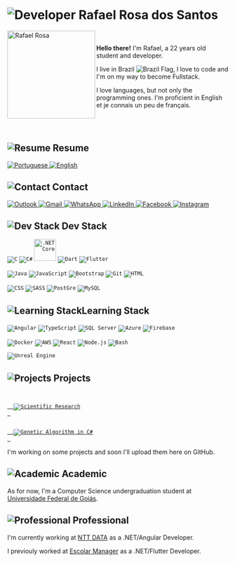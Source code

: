 # <img src="https://img.icons8.com/nolan/64/developer.png" alt="Developer"/> Rafael Rosa dos Santos

<img src="https://i.imgur.com/hHIjGbP.png" alt="Rafael Rosa" width="200" align="left"/>
<br>

**Hello there!** I'm Rafael, a 22 years old student and developer.

I live in Brazil <img src="https://img.icons8.com/color/16/000000/brazil-circular.png" alt="Brazil Flag"/>, I love to code and I'm on my way to become Fullstack.

I love languages, but not only the programming ones. I'm proficient in English et je connais un peu de français.

<br>
<br>

## <img src="https://img.icons8.com/nolan/32/open-resume.png" alt="Resume"/> Resume

<a href="https://drive.google.com/file/d/1losJjvrI4k_qxrDvV2N-1Kx1DoBtesgF/view?usp=sharing" target="_blank">
 <img src="https://img.icons8.com/color/50/000000/brazil-circular.png" alt="Portuguese" title="Portuguese"/>
</a>
<a href="https://drive.google.com/file/d/159ylOC3vQqrxC4OVcK_lNOdsYkE9FXF3/view?usp=sharing" target="_blank">
 <img src="https://img.icons8.com/color/50/000000/great-britain-circular.png" alt="English" title="English"/>
</a>
<!-- Next resumes to add
<img src="https://img.icons8.com/color/50/000000/spain2-circular.png" alt="Spanish" title="Spanish"/>
<img src="https://img.icons8.com/color/50/000000/china-circular.png alt"Mandarin" title="Mandarin"/>
<img src="https://img.icons8.com/color/50/000000/japan-circular.png" alt="Japanese" title="Japanese"/>
<img src="https://img.icons8.com/color/50/000000/germany-circular.png" alt="German" title="German"/>
-->

## <img src="https://img.icons8.com/nolan/32/business-contact.png" alt="Contact"/> Contact

<a href="mailto:rafaelxsantosx@hotmail.com" target="_blank">
  <img src="https://img.icons8.com/color/50/000000/ms-outlook.png" alt="Outlook" title="Outlook"/>
</a>
<a href="mailto:rafaelxsantosx@gmail.com" target="_blank">
  <img src="https://img.icons8.com/color/50/000000/gmail.png" alt="Gmail" title="Gmail"/>
</a>
<a href="https://api.whatsapp.com/send?phone=5562996511988" target="_blank">
  <img src="https://img.icons8.com/color/50/000000/whatsapp--v1.png" alt="WhatsApp" title="WhatsApp"/>
</a>
<a href="https://www.linkedin.com/in/ziinahzoor/" target="_blank">
  <img src="https://img.icons8.com/color/50/000000/linkedin.png" alt="LinkedIn" title="LinkedIn"/>
</a>
<a href="https://www.facebook.com/ziinahzoor/" target="_blank">
  <img src="https://img.icons8.com/color/50/000000/facebook.png" alt="Facebook" title="Facebook"/>
</a> 
<a href="https://www.instagram.com/ziinahzoor/" target="_blank">
  <img src="https://img.icons8.com/color/50/000000/instagram-new--v1.png" alt="Instagram" title="Instagram"/>
</a> 


## <img src="https://img.icons8.com/nolan/32/code--v2.png" alt="Dev Stack"/> Dev Stack
<code><img src="https://img.icons8.com/color/50/000000/c-programming.png" alt="C" title="C"/></code>
<code><img src="https://img.icons8.com/color/50/000000/c-sharp-logo.png" alt="C#" title="C#"/></code>
<code><img src="https://img.icons8.com/color/50/000000/net-framework.png" alt=".NET Core" title=".NET Core" width="50" /></code>
<code><img src="https://img.icons8.com/color/50/000000/dart.png" alt="Dart" title="Dart"/></code>
<code><img src="https://img.icons8.com/color/50/000000/flutter.png" alt="Flutter" title="Flutter"/></code>

<code><img src="https://img.icons8.com/color/50/000000/java-coffee-cup-logo.png" alt="Java" title="Java"/></code>
<code><img src="https://img.icons8.com/color/50/000000/javascript.png" alt="JavaScript" title="JavaScript"/></code>
<code><img src="https://img.icons8.com/color/50/000000/bootstrap.png" alt="Bootstrap" title="Bootstrap"/></code>
<code><img src="https://img.icons8.com/color/50/000000/git.png" alt="Git" title="Git"/></code>
<code><img src="https://img.icons8.com/color/50/000000/html-5--v1.png" alt="HTML" title="HTML"/></code>

<code><img src="https://img.icons8.com/color/50/000000/css3.png" alt="CSS" title="CSS"/></code>
<code><img src="https://img.icons8.com/color/50/000000/sass.png" alt="SASS" title="SASS"/></code>
<code><img src="https://img.icons8.com/color/50/000000/postgreesql.png" alt="PostGre" title="PostGre"/></code>
<code><img src="https://img.icons8.com/color/50/000000/mysql-logo.png" alt="MySQL" title="MySQL"/></code>

## <img src="https://img.icons8.com/nolan/32/books-1.png" alt="Learning Stack"/>Learning Stack
<code><img src="https://img.icons8.com/color/50/000000/angularjs.png" alt="Angular" title="Angular"/></code>
<code><img src="https://img.icons8.com/color/50/000000/typescript.png" alt="TypeScript" title="TypeScript"/></code>
<code><img src="https://img.icons8.com/color/50/000000/microsoft-sql-server.png" alt="SQL Server" title="SQL Server"/></code>
<code><img src="https://img.icons8.com/color/50/000000/azure-1.png" alt="Azure" title="Azure"/></code>
<code><img src="https://img.icons8.com/color/50/000000/firebase.png" alt="Firebase" title="Firebase"/></code>

<code><img src="https://img.icons8.com/color/50/000000/docker.png" alt="Docker" title="Docker"/></code>
<code><img src="https://img.icons8.com/color/50/000000/amazon-web-services.png" alt="AWS" title="AWS"/></code>
<code><img src="https://img.icons8.com/color/50/000000/react-native.png" alt="React" title="React"/></code>
<code><img src="https://img.icons8.com/color/50/000000/nodejs.png" alt="Node.js" title="Node.js, Express.js"/></code>
<code><img src="https://img.icons8.com/plasticine/50/000000/bash.png" alt="Bash" title="Bash"/></code>

<code><img src="https://img.icons8.com/color/50/000000/unreal-engine.png" alt="Unreal Engine" title="Unreal Engine"/></code>

<!-- To add later
<code><img src="https://img.icons8.com/color/50/000000/c-plus-plus-logo.png" alt="C++" title="C++"/><code>
<code><img src="https://img.icons8.com/color/50/000000/python.png" alt="Python" title="Python"/></code>
<code><img src="https://img.icons8.com/color/50/000000/kotlin.png" alt="Kotlin" title="Kotlin"/></code>
<code><img src="https://img.icons8.com/color/50/000000/ruby-programming-language.png" alt="Ruby" title="Ruby"/></code>
<code><img src="https://img.icons8.com/windows/50/000000/php-logo.png" alt="PHP" title="PHP"/></code>
<code><img src="https://img.icons8.com/windows/50/000000/r-project.png" alt="R" title="R"/></code>
<code><img src="https://img.icons8.com/color/50/000000/delphi-ide.png" alt="Delphi" title="Delphi"/></code>
<code><img src="https://img.icons8.com/color/50/000000/golang.png" alt="Golang" title="Golang"/></code>

<code><img src="https://img.icons8.com/color/50/000000/spring-logo.png" alt="Spring" title="Spring"/></code>
<code><img src="https://img.icons8.com/color/50/000000/django.png" alt="Django" title="Django"/></code>
<code><img src="https://img.icons8.com/fluent/50/000000/laravel.png" alt="Laravel" title="Laravel"/></code>
<code><img src="https://img.icons8.com/color/50/000000/react-native.png" alt="React Native" title="React Native"/></code>
<code><img src="https://img.icons8.com/color/50/000000/vue-js.png" alt="Vue" title="Vue"/></code>


<code><img src="https://img.icons8.com/color/50/000000/kubernetes.png" alt="Kubernetes" title="Kubernetes"/></code>
<code><img src="https://img.icons8.com/color/50/000000/mongodb.png" alt="MongoDB" title="MongoDB"/></code>
<code><img src="https://img.icons8.com/fluent/50/000000/unity.png" alt="Unity" title="Unity"/></code>

gherkin
sqlite
assembly
jquery
next.js
-->

## <img src="https://img.icons8.com/nolan/32/project-management.png" alt="Projects"/> Projects

<code>
 <a href="https://drive.google.com/file/d/1iic6vnlyXAg6aO55CrkMW0VLlxxlGP2Y/view?usp=sharing">
  <img src="https://img.icons8.com/nolan/50/flip-chart.png" alt="Scientific Research" title="Scientific Research"/>
 </a>
</code>

<code>
 <a href="https://github.com/ziinahzoor/GeneticAlgorithm.git">
  <img src="https://img.icons8.com/nolan/50/biotech.png" alt="Genetic Algorithm in C#" title="Genetic Algorithm in C#"/>
 </a>
</code>

I'm working on some projects and soon I'll upload them here on GitHub.

## <img src="https://img.icons8.com/nolan/32/school-building.png" alt="Academic"/> Academic

As for now, I'm a Computer Science undergraduation student at [Universidade Federal de Goiás](https://www.ufg.br). 

## <img src="https://img.icons8.com/nolan/32/work.png" alt="Professional"/> Professional

I'm currently working at [NTT DATA](https://www.nttdata.com) as a .NET/Angular Developer.

I previouly worked at [Escolar Manager](https://www.escolarmanager.com.br) as a .NET/Flutter Developer.
